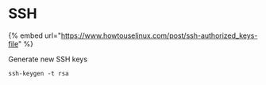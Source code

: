 # SSH

{% embed url="https://www.howtouselinux.com/post/ssh-authorized_keys-file" %}

Generate new SSH keys

```
ssh-keygen -t rsa
```

